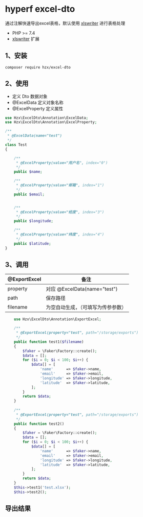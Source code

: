 # hyperf excel-dto

通过注解快速导出excel表格，默认使用 [xlswriter](https://xlswriter-docs.viest.me/) 进行表格处理

- PHP >= 7.4
- [xlswriter](https://xlswriter-docs.viest.me/) 扩展

## 1、安装

```
composer require hzx/excel-dto
```

## 2、使用

- 定义 Dto 数据对象
- @ExcelData 定义对象名称
- @ExcelProperty 定义属性

```php
use Hzx\ExcelDto\Annotation\ExcelData;
use Hzx\ExcelDto\Annotation\ExcelProperty;

/**
 * @ExcelData(name="test")
 */
class Test
{

    /**
     * @ExcelProperty(value="用户名", index="0")
     */
    public $name;

    /**
     * @ExcelProperty(value="邮箱", index="1")
     */
    public $email;


    /**
     * @ExcelProperty(value="经度", index="3")
     */
    public $longitude;

    /**
     * @ExcelProperty(value="纬度", index="4")
     */
    public $latitude;
}
```

## 3、调用

| @ExportExcel | 备注  |
| --------------------- | ------------------------ |
| property     | 对应 @ExcelData(name="test")     |
| path         | 保存路径                    |
| filename     | 为空自动生成，（可填写为传参参数）    |

```php
    use Hzx\ExcelDto\Annotation\ExportExcel;

    /**
     * @ExportExcel(property="test", path="/storage/exports")
     */
    public function test1($filename)
    {
        $faker = \Faker\Factory::create();
        $data = [];
        for ($i = 0; $i < 100; $i++) {
            $data[] = [
                'name'      => $faker->name,
                'email'     => $faker->email,
                'longitude' => $faker->longitude,
                'latitude'  => $faker->latitude,
            ];
        }
        return $data;
    }
    
    /**
     * @ExportExcel(property="test", path="/storage/exports")
     */
    public function test2()
    {
        $faker = \Faker\Factory::create();
        $data = [];
        for ($i = 0; $i < 100; $i++) {
            $data[] = [
                'name'      => $faker->name,
                'email'     => $faker->email,
                'longitude' => $faker->longitude,
                'latitude'  => $faker->latitude,
            ];
        }
        return $data;
    }
    $this->test1('test.xlsx');
    $this->test2();
```
## 导出结果

